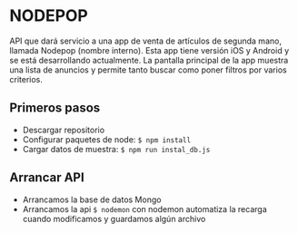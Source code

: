 # NODEPOP
API que dará servicio a una app de venta de artículos de segunda mano, llamada Nodepop (nombre interno). Esta app tiene versión iOS y Android y se está desarrollando actualmente. La pantalla principal de la app muestra una lista de anuncios y permite tanto buscar como poner filtros por varios criterios.

## Primeros pasos
* Descargar repositorio
* Configurar paquetes de node: `$ npm install`
* Cargar datos de muestra: `$ npm run instal_db.js`

## Arrancar API
* Arrancamos la base de datos Mongo
* Arrancamos la api `$ nodemon` con nodemon automatiza la recarga cuando modificamos y guardamos algún archivo
